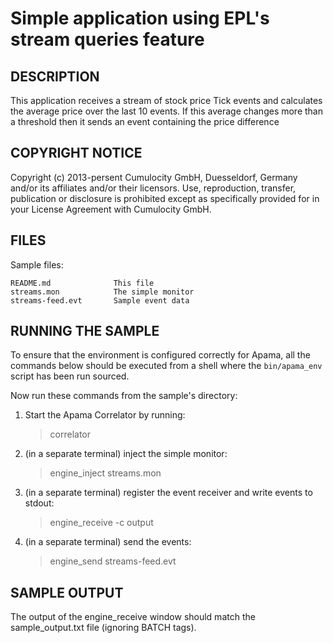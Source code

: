 # Simple application using EPL's stream queries feature


## DESCRIPTION

   This application receives a stream of stock price Tick events and calculates the
   average price over the last 10 events. If this average changes more than a
   threshold then it sends an event containing the price difference


## COPYRIGHT NOTICE

   Copyright (c) 2013-persent Cumulocity GmbH, Duesseldorf, Germany and/or its affiliates and/or their licensors.
   Use, reproduction, transfer, publication or disclosure is prohibited except as specifically provided for in your License Agreement with Cumulocity GmbH. 


## FILES

  Sample files:

    README.md              This file
    streams.mon            The simple monitor
    streams-feed.evt       Sample event data


## RUNNING THE SAMPLE

   To ensure that the environment is configured correctly for Apama, all the 
   commands below should be executed from a shell where the `bin/apama_env` script 
   has been run sourced. 
   
   Now run these commands from the sample's directory:

   1. Start the Apama Correlator by running:

      > correlator 
    
   2. (in a separate terminal) inject the simple monitor:
   
      > engine_inject streams.mon
      
   3. (in a separate terminal) register the event receiver and 
      write events to stdout:
   
      > engine_receive -c output
   
   4. (in a separate terminal) send the events:
   
      > engine_send streams-feed.evt


## SAMPLE OUTPUT

   The output of the engine_receive window should match the sample_output.txt
   file (ignoring BATCH tags).

